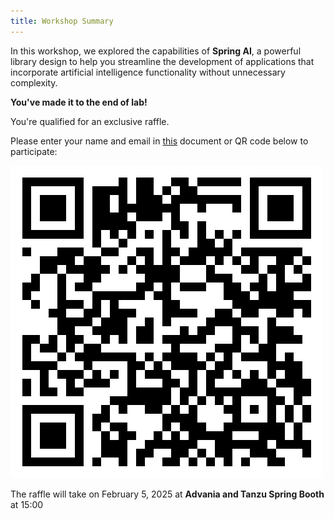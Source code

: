 ```yaml
---
title: Workshop Summary
---
```


In this workshop, we explored the capabilities of **Spring AI**, a powerful library design to help you
streamline the development of applications that incorporate artificial intelligence functionality without
unnecessary complexity.

**You've made it to the end of lab!**

You're qualified for an exclusive raffle.

Please enter your name and email in [this](https://forms.gle/EuZkmfsXMDMuWVFP8) document or QR code below to participate:

![Jfokus2025-Raffle-Form](jfokus2025-raffle-form.png)

The raffle will take on February 5, 2025 at **Advania and Tanzu Spring Booth** at 15:00
